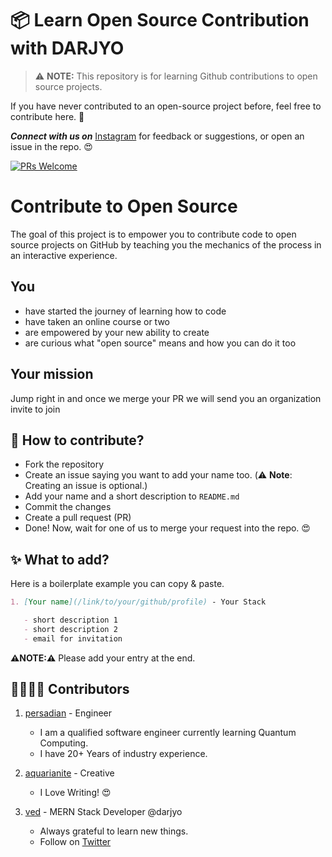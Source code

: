 # 📦 Learn Open Source Contribution with DARJYO

> ⚠️ **NOTE:** This repository is for learning Github contributions to open source projects.

If you have never contributed to an open-source project before, feel free to contribute here. 🙂

**_Connect with us on_** [Instagram](https://www.instagram.com/drjyo) for feedback or suggestions, or open an issue in the repo. 😍

[![PRs Welcome](https://img.shields.io/badge/PRs-welcome-brightgreen.svg?style=flat-square)](CONTRIBUTING.md)

# Contribute to Open Source

The goal of this project is to empower you to contribute code to open source projects on GitHub by teaching you the mechanics of the process in an interactive experience.

## You

* have started the journey of learning how to code
* have taken an online course or two
* are empowered by your new ability to create
* are curious what "open source" means and how you can do it too

## Your mission

Jump right in and once we merge your PR we will send you an organization invite to join

## 📝 **How to contribute?**

- Fork the repository
- Create an issue saying you want to add your name too. (⚠️ **Note**: Creating an issue is optional.)
- Add your name and a short description to `README.md`
- Commit the changes
- Create a pull request (PR)
- Done! Now, wait for one of us to merge your request into the repo. 😍

## ✨ **What to add?**

Here is a boilerplate example you can copy & paste.

```md
1. [Your name](/link/to/your/github/profile) - Your Stack

   - short description 1
   - short description 2
   - email for invitation
```

**⚠️NOTE:⚠️** Please add your entry at the end.

<!-- ---- Add Your Name & Description Below ---- -->

## 👨‍👩‍👧‍👦 **Contributors**

1. [persadian](https://github.com/arishma108) - Engineer

   - I am a qualified software engineer currently learning Quantum Computing.
   - I have 20+ Years of industry experience. 

3. [aquarianite](https://github.com/aquarianite) - Creative

   - I Love Writing! 😍

4. [ved](https://github.com/DARJYO-developer) - MERN Stack Developer @darjyo

   - Always grateful to learn new things.
   - Follow on [Twitter](https://twitter.com/DARJYO1)



